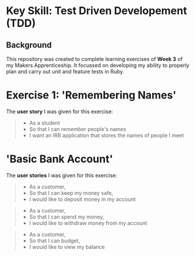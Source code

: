 # Key Skill: Test Driven Developement (TDD)

## Background
This repository was created to complete learning exercises of **Week 3** of my Makers Apprenticeship. It focussed on developing my ability to properly plan and carry out unit and feature tests in Ruby.

# **Exercise 1:** 'Remembering Names'

The **user story** I was given for this exercise:

> * As a student
> * So that I can remember people's names
> * I want an IRB application that stores the names of people I meet

# 'Basic Bank Account'
The **user stories** I was given for this exercise:

> * As a customer,
> * So that I can keep my money safe,
> * I would like to deposit money in my account

> * As a customer,
> * So that I can spend my money,
> * I would like to withdraw money from my account

> * As a customer,
> * So that I can budget,
> * I would like to view my balance

